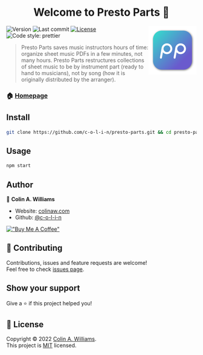 <h1 align="center">Welcome to Presto Parts 🎺</h1>
<img alt="Presto Parts Logo" width="128" height="128" align="right" src="app-icons/app-icon.iconset/icon_256x256.png" />
<p>
  <img alt="Version" src="https://img.shields.io/github/package-json/v/c-o-l-i-n/presto-parts">
  <img alt="Last commit" src="https://img.shields.io/github/last-commit/c-o-l-i-n/presto-parts">
  <a href="LICENSE" target="_blank">
    <img alt="License" src="https://img.shields.io/github/license/c-o-l-i-n/presto-parts">
  </a>
  <img alt="Code style: prettier" src="https://img.shields.io/badge/code_style-prettier-6a5acd.svg"></a>
</p>

> Presto Parts saves music instructors hours of time: organize sheet music PDFs
> in a few minutes, not many hours. Presto Parts restructures collections of
> sheet music to be by instrument part (ready to hand to musicians), not by song
> (how it is originally distributed by the arranger).

### 🏠 [Homepage](https://prestoparts.org)

## Install

```sh
git clone https://github.com/c-o-l-i-n/presto-parts.git && cd presto-parts && npm install
```

## Usage

```sh
npm start
```

## Author

👤 **Colin A. Williams**

- Website: [colinaw.com](https://colinaw.com)
- Github: [@c-o-l-i-n](https://github.com/c-o-l-i-n)

[!["Buy Me A Coffee"](https://www.buymeacoffee.com/assets/img/custom_images/orange_img.png)](https://www.buymeacoffee.com/gbraad)

## 🤝 Contributing

Contributions, issues and feature requests are welcome!<br />Feel free to check
[issues page](https://github.com/c-o-l-i-n/presto-parts/issues).

## Show your support

Give a ⭐️ if this project helped you!

## 📝 License

Copyright © 2022 [Colin A. Williams](https://github.com/c-o-l-i-n).<br /> This
project is [MIT](https://github.com/c-o-l-i-n/presto-parts/blob/main/LICENSE)
licensed.
